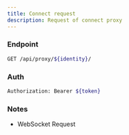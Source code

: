 ```yaml
---
title: Connect request
description: Request of connect proxy
---
```


### Endpoint

```bash
GET /api/proxy/${identity}/
```

### Auth

```bash
Authorization: Bearer ${token}
```

### Notes

- WebSocket Request
